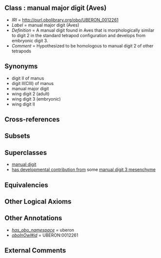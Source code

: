
## Class : manual major digit (Aves)

 * *IRI* = http://purl.obolibrary.org/obo/UBERON_0012261
 * *Label* = manual major digit (Aves)
 * *Definition* = A manual digit found in Aves that is morphologically similar to digit 2 in the standard tetrapod configuration and develops from embryonic digit 3.
 * *Comment* = Hypothesized to be homologous to manual digit 2 of other tetrapods

## Synonyms

 * digit II of manus
 * digit II(CIII) of manus
 * manual major digit
 * wing digit 2 (adult)
 * wing digit 3 (embryonic)
 * wing digit II

## Cross-references


## Subsets


## Superclasses

 * [manual digit](../../UBERON/89/UBERON_0002389.md)
 * [has developmental contribution from](../../RO/54/RO_0002254.md) some [manual digit 3 mesenchyme](../../UBERON/93/UBERON_0005693.md)

## Equivalencies


## Other Logical Axioms


## Other Annotations

 * *[has_obo_namespace](../../ce/oboInOwl#hasOBONamespace.md)* = uberon
 * *[oboInOwl#id](../../id/oboInOwl#id.md)* = UBERON:0012261

## External Comments

